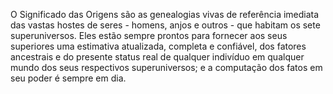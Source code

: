 ﻿O Significado das Origens são as genealogias vivas de referência imediata das vastas hostes de seres - homens, anjos e outros - que habitam os sete superuniversos. Eles estão sempre prontos para fornecer aos seus superiores uma estimativa atualizada, completa e confiável, dos fatores ancestrais e do presente status real de qualquer indivíduo em qualquer mundo dos seus respectivos superuniversos; e a computação dos fatos em seu poder é sempre em dia.